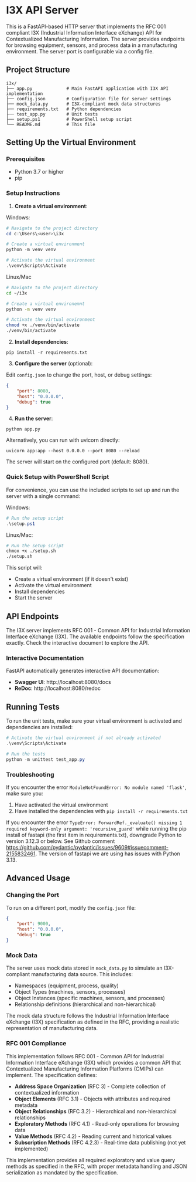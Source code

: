 # I3X API Server

This is a FastAPI-based HTTP server that implements the RFC 001 compliant I3X (Industrial Information Interface eXchange) API for Contextualized Manufacturing Information. The server provides endpoints for browsing equipment, sensors, and process data in a manufacturing environment. The server port is configurable via a config file.

## Project Structure

```
i3x/
├── app.py             # Main FastAPI application with I3X API implementation
├── config.json        # Configuration file for server settings
├── mock_data.py       # I3X-compliant mock data structures
├── requirements.txt   # Python dependencies
├── test_app.py        # Unit tests
├── setup.ps1          # PowerShell setup script
└── README.md          # This file
```

## Setting Up the Virtual Environment

### Prerequisites
- Python 3.7 or higher
- pip

### Setup Instructions

1. **Create a virtual environment**:

Windows:
```powershell
# Navigate to the project directory
cd c:\Users\<user>\i3x

# Create a virtual environment
python -m venv venv

# Activate the virtual environment
.\venv\Scripts\Activate
```

Linux/Mac
```bash
# Navigate to the project directory
cd ~/i3x

# Create a virtual environemnt
python -m venv venv

# Activate the virtual environment
chmod +x ./venv/bin/activate
./venv/bin/activate
```

2. **Install dependencies**:

```
pip install -r requirements.txt
```

3. **Configure the server** (optional):

Edit `config.json` to change the port, host, or debug settings:

```json
{
    "port": 8080,
    "host": "0.0.0.0",
    "debug": true
}
```

4. **Run the server**:

```
python app.py
```

Alternatively, you can run with uvicorn directly:

```
uvicorn app:app --host 0.0.0.0 --port 8080 --reload
```

The server will start on the configured port (default: 8080).

### Quick Setup with PowerShell Script

For convenience, you can use the included scripts to set up and run the server with a single command:

Windows:
```powershell
# Run the setup script
.\setup.ps1
```

Linux/Mac:
```bash
# Run the setup script
chmox +x ./setup.sh
./setup.sh
```

This script will:
- Create a virtual environment (if it doesn't exist)
- Activate the virtual environment
- Install dependencies
- Start the server

## API Endpoints

The I3X server implements RFC 001 - Common API for Industrial Information Interface eXchange (I3X). The available endpoints follow the specification exactly. Check the interactive document to explore the API.

### Interactive Documentation

FastAPI automatically generates interactive API documentation:
- **Swagger UI**: http://localhost:8080/docs
- **ReDoc**: http://localhost:8080/redoc

## Running Tests

To run the unit tests, make sure your virtual environment is activated and dependencies are installed:

```powershell
# Activate the virtual environment if not already activated
.\venv\Scripts\Activate

# Run the tests
python -m unittest test_app.py
```

### Troubleshooting

If you encounter the error `ModuleNotFoundError: No module named 'flask'`, make sure you:

1. Have activated the virtual environment
2. Have installed the dependencies with `pip install -r requirements.txt`


If you encounter the error `TypeError: ForwardRef._evaluate() missing 1 required keyword-only argument: 'recursive_guard'` while running the pip install of fastapi (the first item in requirements.txt), downgrade Python to version 3.12.3 or below. See Github comment https://github.com/pydantic/pydantic/issues/9609#issuecomment-2155832461. The version of fastapi we are using has issues with Python 3.13.

## Advanced Usage

### Changing the Port

To run on a different port, modify the `config.json` file:

```json
{
    "port": 9000,
    "host": "0.0.0.0",
    "debug": true
}
```

### Mock Data

The server uses mock data stored in `mock_data.py` to simulate an I3X-compliant manufacturing data source. This includes:

- Namespaces (equipment, process, quality)
- Object Types (machines, sensors, processes)
- Object Instances (specific machines, sensors, and processes)
- Relationship definitions (hierarchical and non-hierarchical)

The mock data structure follows the Industrial Information Interface eXchange (I3X) specification as defined in the RFC, providing a realistic representation of manufacturing data.

### RFC 001 Compliance

This implementation follows RFC 001 - Common API for Industrial Information Interface eXchange (I3X) which provides a common API that Contextualized Manufacturing Information Platforms (CMIPs) can implement. The specification defines:

- **Address Space Organization** (RFC 3) - Complete collection of contextualized information
- **Object Elements** (RFC 3.1) - Objects with attributes and required metadata
- **Object Relationships** (RFC 3.2) - Hierarchical and non-hierarchical relationships
- **Exploratory Methods** (RFC 4.1) - Read-only operations for browsing data
- **Value Methods** (RFC 4.2) - Reading current and historical values
- **Subscription Methods** (RFC 4.2.3) - Real-time data publishing (not yet implemented)

This implementation provides all required exploratory and value query methods as specified in the RFC, with proper metadata handling and JSON serialization as mandated by the specification.


